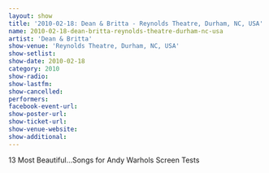 ```yaml
---
layout: show
title: '2010-02-18: Dean & Britta - Reynolds Theatre, Durham, NC, USA'
name: 2010-02-18-dean-britta-reynolds-theatre-durham-nc-usa
artist: 'Dean & Britta'
show-venue: 'Reynolds Theatre, Durham, NC, USA'
show-setlist: 
show-date: 2010-02-18
category: 2010
show-radio: 
show-lastfm: 
show-cancelled: 
performers: 
facebook-event-url: 
show-poster-url: 
show-ticket-url: 
show-venue-website: 
show-additional: 
---
```


13 Most Beautiful...Songs for Andy Warhols Screen Tests
